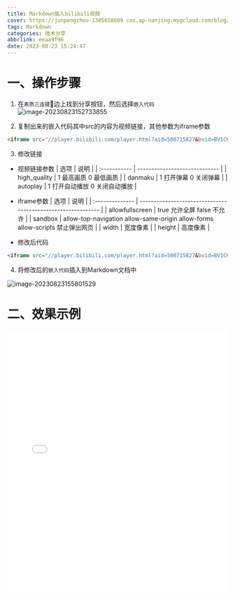 ```yaml
---
title: Markdown插入bilibili视频
cover: https://junpengzhou-1305658609.cos.ap-nanjing.myqcloud.com/blog/%E5%93%94%E5%93%A9%E5%93%94%E5%93%A9%E5%88%86%E4%BA%AB-cover.jpg
tags: Markdown
categories: 技术分享
abbrlink: eeaa9f96
date: 2023-08-23 15:24:47
---
```

# 一、操作步骤
1. 在`素质三连键`:dog:边上找到分享按钮，然后选择`嵌入代码`
![image-20230823152733855](https://junpengzhou-1305658609.cos.ap-nanjing.myqcloud.com/blog/image-20230823152733855.png)

2. 复制出来的嵌入代码其中src的内容为视频链接，其他参数为iframe参数

```html
<iframe src="//player.bilibili.com/player.html?aid=500715827&bvid=BV1CK411u75G&cid=269252712&page=2&high_quality=1&danmaku=0" scrolling="no" border="0" frameborder="no" framespacing="0" allowfullscreen="true" sandbox="allow-top-navigation allow-same-origin allow-forms allow-scripts"> </iframe>
```

3. 修改链接
  * 视频链接参数
| 选项         | 说明                          |
| :----------- | ----------------------------- |
| high_quality | 1 最高画质 0 最低画质         |
| danmaku      | 1 打开弹幕 0 关闭弹幕         |
| autoplay     | 1 打开自动播放 0 关闭自动播放 |

  * iframe参数
| 选项            | 说明                                                         |
| :-------------- | ------------------------------------------------------------ |
| allowfullscreen | true 允许全屏 false 不允许                                   |
| sandbox         | allow-top-navigation allow-same-origin allow-forms allow-scripts 禁止弹出网页 |
| width           | 宽度像素                                                     |
| height          | 高度像素                                                     |
  * 修改后代码

```html
<iframe src="//player.bilibili.com/player.html?aid=500715827&bvid=BV1CK411u75G&cid=269252712&page=2&high_quality=1&danmaku=0&autoplay=0" scrolling="no" border="0" frameborder="no" framespacing="0" allowfullscreen="true" sandbox="allow-top-navigation allow-same-origin allow-forms allow-scripts" width="100%" height="600"></iframe>
```

4. 将修改后的`嵌入代码`插入到Markdown文档中

![image-20230823155801529](https://junpengzhou-1305658609.cos.ap-nanjing.myqcloud.com/blog/image-20230823155801529.png)
# 二、效果示例

<iframe src="//player.bilibili.com/player.html?aid=500715827&bvid=BV1CK411u75G&cid=269252712&page=2&high_quality=1&danmaku=0&autoplay=0" scrolling="no" border="0" frameborder="no" framespacing="0" allowfullscreen="true" sandbox="allow-top-navigation allow-same-origin allow-forms allow-scripts" width="100%" height="600"></iframe>
